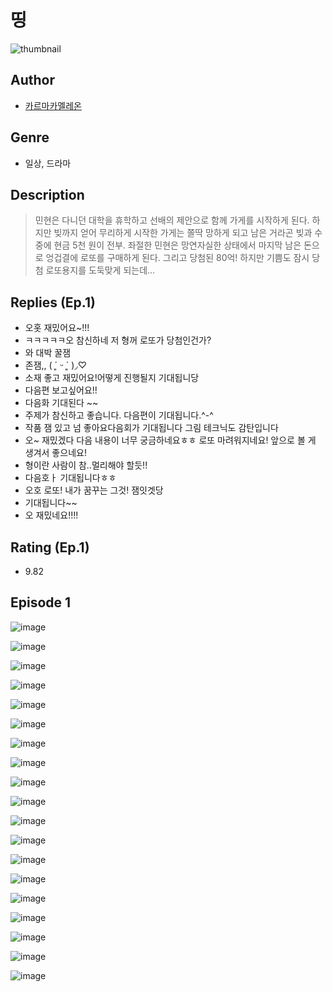 # 띵
![thumbnail](https://image-comic.pstatic.net/user_contents_data/challenge_comic/2023/05/23/329210/upload_7075494103213093684_480x623.jpeg)

## Author
- [카르마카멜레온](https://comic.naver.com/artistTitle?id=329210)

## Genre
- 일상, 드라마

## Description
> 민현은 다니던 대학을 휴학하고 선배의 제안으로 함께 가게를 시작하게 된다. 하지만 빚까지 얻어 무리하게 시작한 가게는 쫄딱 망하게 되고 남은 거라곤 빚과 수중에 현금 5천 원이 전부. 좌절한 민현은 망연자실한 상태에서 마지막 남은 돈으로 엉겁결에 로또를 구매하게 된다. 그리고 당첨된 80억! 하지만 기쁨도 잠시 당첨 로또용지를 도둑맞게 되는데...

## Replies (Ep.1)
- 오홋 재밌어요~!!!
- ㅋㅋㅋㅋㅋ오 참신하네 저 형꺼 로또가 당첨인건가?
- 와 대박 꿀잼
- 존잼,, ( ´͈ ᵕ `͈ )◞♡
- 소재 좋고 재밌어요!어떻게 진행될지 기대됩니당
- 다음편 보고싶어요!!
- 다음화 기대된다 ~~
- 주제가 참신하고 좋습니다. 다음편이 기대됩니다.^-^
- 작품 잼 있고 넘 좋아요다음회가 기대됩니다 그림 테크닉도 감탄입니다
- 오~ 재밌겠다 다음 내용이 너무 궁금하네요ㅎㅎ 로또 마려워지네요! 앞으로 볼 게 생겨서 좋으네요!
- 형이란 사람이 참..멀리해야 할듯!!
- 다음호ㅏ 기대됩니다ㅎㅎ
- 오호 로또! 내가 꿈꾸는 그것! 잼잇겟당
- 기대됩니다~~
- 오 재밌네요!!!!

## Rating (Ep.1)
- 9.82

## Episode 1
![image](https://image-comic.pstatic.net/user_contents_data/challenge_comic/2023/05/23/329210/upload_7306590543679087158.jpeg)

![image](https://image-comic.pstatic.net/user_contents_data/challenge_comic/2023/05/23/329210/upload_3690754003574207586.jpeg)

![image](https://image-comic.pstatic.net/user_contents_data/challenge_comic/2023/05/23/329210/upload_7306358332799136048.jpeg)

![image](https://image-comic.pstatic.net/user_contents_data/challenge_comic/2023/05/23/329210/upload_7161678021482787683.jpeg)

![image](https://image-comic.pstatic.net/user_contents_data/challenge_comic/2023/05/23/329210/upload_3702350531116676146.jpeg)

![image](https://image-comic.pstatic.net/user_contents_data/challenge_comic/2023/05/23/329210/upload_4135255763962968164.jpeg)

![image](https://image-comic.pstatic.net/user_contents_data/challenge_comic/2023/05/23/329210/upload_4049410303524747313.jpeg)

![image](https://image-comic.pstatic.net/user_contents_data/challenge_comic/2023/05/23/329210/upload_7364339983259415398.jpeg)

![image](https://image-comic.pstatic.net/user_contents_data/challenge_comic/2023/05/23/329210/upload_4134646823496475443.jpeg)

![image](https://image-comic.pstatic.net/user_contents_data/challenge_comic/2023/05/23/329210/upload_3834875978386072931.jpeg)

![image](https://image-comic.pstatic.net/user_contents_data/challenge_comic/2023/05/23/329210/upload_3761123825718606130.jpeg)

![image](https://image-comic.pstatic.net/user_contents_data/challenge_comic/2023/05/23/329210/upload_3702634416375882291.jpeg)

![image](https://image-comic.pstatic.net/user_contents_data/challenge_comic/2023/05/23/329210/upload_7365744080358813794.jpeg)

![image](https://image-comic.pstatic.net/user_contents_data/challenge_comic/2023/05/23/329210/upload_7221630001088770609.jpeg)

![image](https://image-comic.pstatic.net/user_contents_data/challenge_comic/2023/05/23/329210/upload_3906372614527477092.jpeg)

![image](https://image-comic.pstatic.net/user_contents_data/challenge_comic/2023/05/23/329210/upload_7378644830659230051.jpeg)

![image](https://image-comic.pstatic.net/user_contents_data/challenge_comic/2023/05/23/329210/upload_3832623083372635193.jpeg)

![image](https://image-comic.pstatic.net/user_contents_data/challenge_comic/2023/05/23/329210/upload_3618190835997762102.jpeg)

![image](https://image-comic.pstatic.net/user_contents_data/challenge_comic/2023/05/23/329210/upload_7364905139967309157.jpeg)
